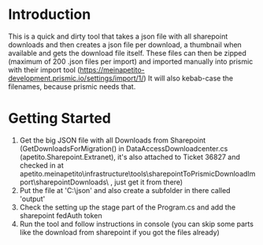 # Introduction 
This is a quick and dirty tool that takes a json file with all sharepoint downloads and then creates a json file per download, a thumbnail when available and gets the download file itself.
These files can then be zipped (maximum of 200 .json files per import) and imported manually into prismic with their import tool (https://meinapetito-development.prismic.io/settings/import/1/)
It will also kebab-case the filenames, because prismic needs that.


# Getting Started
1.	Get the big JSON file with all Downloads from Sharepoint (GetDownloadsForMigration() in DataAccessDownloadcenter.cs (apetito.Sharepoint.Extranet), it's also attached to Ticket 36827 and checked in at apetito.meinapetito\infrastructure\tools\sharepointToPrismicDownloadImport\sharepointDownloads\ , just get it from there)
2.	Put the file at 'C:\json\' and also create a subfolder in there called 'output'
3.	Check the setting up the stage part of the Program.cs and add the sharepoint fedAuth token
4.	Run the tool and follow instructions in console (you can skip some parts like the download from sharepoint if you got the files already)